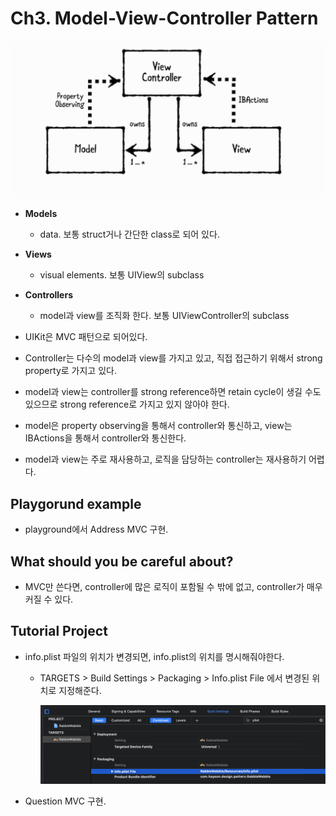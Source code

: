 # Ch3. Model-View-Controller Pattern

**![ch3-1](./assets/ch3-1.png)**

- **Models**
  - data. 보통 struct거나 간단한 class로 되어 있다. 

- **Views**
  - visual elements. 보통 UIView의 subclass
- **Controllers**
  - model과 view를 조직화 한다. 보통 UIViewController의 subclass
-  UIKit은 MVC 패턴으로 되어있다. 
- Controller는 다수의 model과 view를 가지고 있고, 직접 접근하기 위해서 strong property로 가지고 있다. 
- model과 view는 controller를 strong reference하면 retain cycle이 생길 수도 있으므로 strong reference로 가지고 있지 않아야 한다. 
- model은 property observing을 통해서 controller와 통신하고, view는 IBActions을 통해서 controller와 통신한다. 
- model과 view는 주로 재사용하고, 로직을 담당하는 controller는 재사용하기 어렵다. 

## **Playgorund example**

- playground에서 Address MVC 구현.

## **What should you be careful about?**

- MVC만 쓴다면, controller에 많은 로직이 포함될 수 밖에 없고, controller가 매우 커질 수 있다.

## **Tutorial Project**

- info.plist 파일의 위치가 변경되면, info.plist의 위치를 명시해줘야한다.

  - TARGETS > Build Settings > Packaging > Info.plist File 에서 변경된 위치로 지정해준다.

    ![ch3-2](./assets/ch3-2.png)

- Question MVC 구현.

